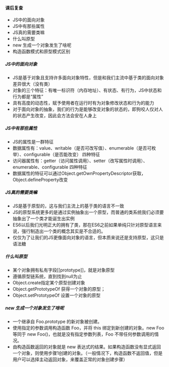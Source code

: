 #### 课后复查
+ JS中的面向对象
+ JS中有那些属性
+ JS真的需要类嘛
+ 什么叫原型
+ new 生成一个对象发生了啥呢
+ 构造函数模式和原型模式区别


##### JS中的面向对象
+ JS是基于对象且支持许多面向对象特性，但是和我们主流中基于类的面向对象差异很大（没有类）
+ 对象的三个特征：有唯一标识符（内存地址）、有状态、有行为，JS中状态和行为都是“属性”
+ 具有高度的动态性，赋予使用者在运行时有为对象修改状态和行为的能力
+ 对于面向对象的抽象，我们的行为是能够改变对象的状态的，即狗咬人仅对人的状态产生改变，因此会方法会安在人身上

##### JS中有那些属性
+ JS的属性是一群特征
+ 数据属性有：value、writable（是否可改写值）、enumerable（是否可枚举）、configurable（是否能改变） 四种特征
+ 访问器属性有：getter（访问属性调用）、setter（改写属性时调用）、enumerable、configurable 四种特征
+ 数据属性的特征可以通过Object.getOwnPropertyDescriptor获取，Object.defineProperty改变

##### JS真的需要类嘛
+ JS是基于原型的，这与我们主流上的基于类的语言不一致
+ JS的原型系统更多的是通过实例抽象出一个原型，而普通的类系统我们必须要抽象出了一个类才能诞生出实例
+ ES6以后我们光明正大的拥有了类，那在ES6之前如果单纯只针对原型语言来说，强行制造出一个类的概念其实是不合适的。
+ 仅仅为了让我们的JS更像面向对象的语言，但本质来说还是支持原型，这只是语法糖


##### 什么叫原型
+ 某个对象拥有私有字段[[prototype]]，就是对象原型
+ 遵循原型链系统，直到找到null为止
+ Object.create指定某个原型创建对象
+ Object.getPrototypeOf 获得一个对象的原型；
+ Object.setPrototypeOf 设置一个对象的原型

##### new 生成一个对象发生了啥呢
+ 一个继承自 Foo.prototype 的新对象被创建。
+ 使用指定的参数调用构造函数 Foo，并将 this 绑定到新创建的对象。new Foo 等同于 new Foo()，也就是没有指定参数列表，Foo 不带任何参数调用的情况。
+ 由构造函数返回的对象就是 new 表达式的结果。如果构造函数没有显式返回一个对象，则使用步骤1创建的对象。（一般情况下，构造函数不返回值，但是用户可以选择主动返回对象，来覆盖正常的对象创建步骤）

